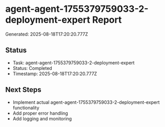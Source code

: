 # agent-agent-1755379759033-2-deployment-expert Report

Generated: 2025-08-18T17:20:20.777Z

## Status
- Task: agent-agent-1755379759033-2-deployment-expert
- Status: Completed
- Timestamp: 2025-08-18T17:20:20.777Z

## Next Steps
- Implement actual agent-agent-1755379759033-2-deployment-expert functionality
- Add proper error handling
- Add logging and monitoring
